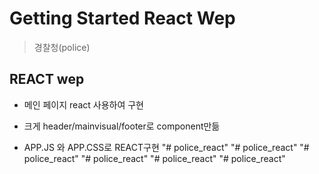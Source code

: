# Getting Started React Wep

>경찰청(police)
## REACT wep
* 메인 페이지 react 사용하여 구현

* 크게 header/mainvisual/footer로 component만듦
* APP.JS 와 APP.CSS로  REACT구현
"# police_react" 
"# police_react" 
"# police_react" 
"# police_react" 
"# police_react" 
"# police_react" 
